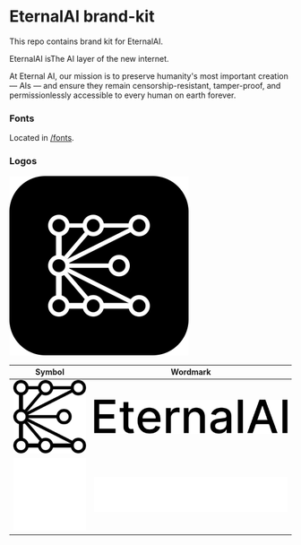 # EternalAI brand-kit

This repo contains brand kit for EternalAI.

EternalAI isThe AI layer of the new internet.

At Eternal AI, our mission is to preserve humanity's most important creation — AIs — and ensure they remain censorship-resistant, tamper-proof, and permissionlessly accessible to every human on earth forever.

### Fonts

Located in [/fonts](fonts/).

### Logos

![Logo](logo/logo-black.svg)

| Symbol                                  | Wordmark                                        |
| --------------------------------------- | ----------------------------------------------- |
| ![SymbolBlack](symbol/symbol-black.svg) | ![WordmarkBlack](text-logo/text-logo-black.svg) |
| ![SymbolWhite](symbol/symbol-white.svg) | ![WordmarkWhite](text-logo/text-logo-white.svg) |
